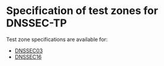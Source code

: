 # Specification of test zones for DNSSEC-TP


Test zone specifications are available for:

* [DNSSEC03](dnssec03.md)
* [DNSSEC16](dnssec16.md)
